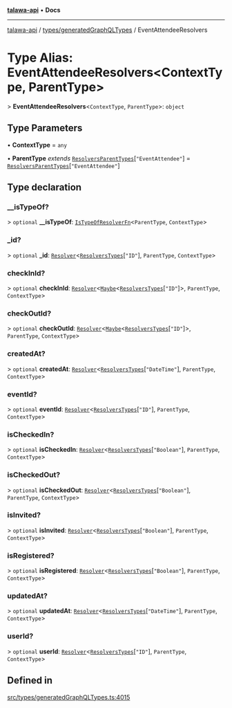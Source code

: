 [**talawa-api**](../../../README.md) • **Docs**

***

[talawa-api](../../../modules.md) / [types/generatedGraphQLTypes](../README.md) / EventAttendeeResolvers

# Type Alias: EventAttendeeResolvers\<ContextType, ParentType\>

\> **EventAttendeeResolvers**\<`ContextType`, `ParentType`\>: `object`

## Type Parameters

• **ContextType** = `any`

• **ParentType** *extends* [`ResolversParentTypes`](ResolversParentTypes.md)\[`"EventAttendee"`\] = [`ResolversParentTypes`](ResolversParentTypes.md)\[`"EventAttendee"`\]

## Type declaration

### \_\_isTypeOf?

\> `optional` **\_\_isTypeOf**: [`IsTypeOfResolverFn`](IsTypeOfResolverFn.md)\<`ParentType`, `ContextType`\>

### \_id?

\> `optional` **\_id**: [`Resolver`](Resolver.md)\<[`ResolversTypes`](ResolversTypes.md)\[`"ID"`\], `ParentType`, `ContextType`\>

### checkInId?

\> `optional` **checkInId**: [`Resolver`](Resolver.md)\<[`Maybe`](Maybe.md)\<[`ResolversTypes`](ResolversTypes.md)\[`"ID"`\]\>, `ParentType`, `ContextType`\>

### checkOutId?

\> `optional` **checkOutId**: [`Resolver`](Resolver.md)\<[`Maybe`](Maybe.md)\<[`ResolversTypes`](ResolversTypes.md)\[`"ID"`\]\>, `ParentType`, `ContextType`\>

### createdAt?

\> `optional` **createdAt**: [`Resolver`](Resolver.md)\<[`ResolversTypes`](ResolversTypes.md)\[`"DateTime"`\], `ParentType`, `ContextType`\>

### eventId?

\> `optional` **eventId**: [`Resolver`](Resolver.md)\<[`ResolversTypes`](ResolversTypes.md)\[`"ID"`\], `ParentType`, `ContextType`\>

### isCheckedIn?

\> `optional` **isCheckedIn**: [`Resolver`](Resolver.md)\<[`ResolversTypes`](ResolversTypes.md)\[`"Boolean"`\], `ParentType`, `ContextType`\>

### isCheckedOut?

\> `optional` **isCheckedOut**: [`Resolver`](Resolver.md)\<[`ResolversTypes`](ResolversTypes.md)\[`"Boolean"`\], `ParentType`, `ContextType`\>

### isInvited?

\> `optional` **isInvited**: [`Resolver`](Resolver.md)\<[`ResolversTypes`](ResolversTypes.md)\[`"Boolean"`\], `ParentType`, `ContextType`\>

### isRegistered?

\> `optional` **isRegistered**: [`Resolver`](Resolver.md)\<[`ResolversTypes`](ResolversTypes.md)\[`"Boolean"`\], `ParentType`, `ContextType`\>

### updatedAt?

\> `optional` **updatedAt**: [`Resolver`](Resolver.md)\<[`ResolversTypes`](ResolversTypes.md)\[`"DateTime"`\], `ParentType`, `ContextType`\>

### userId?

\> `optional` **userId**: [`Resolver`](Resolver.md)\<[`ResolversTypes`](ResolversTypes.md)\[`"ID"`\], `ParentType`, `ContextType`\>

## Defined in

[src/types/generatedGraphQLTypes.ts:4015](https://github.com/PalisadoesFoundation/talawa-api/blob/1f38da5423898626c6ebfa24896a9c3d008195c6/src/types/generatedGraphQLTypes.ts#L4015)
